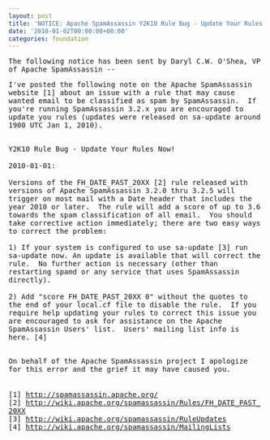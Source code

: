 ```yaml
---
layout: post
title: 'NOTICE: Apache SpamAssassin Y2K10 Rule Bug - Update Your Rules Now!'
date: '2010-01-02T00:00:00+00:00'
categories: foundation
---
```

<span class="Apple-style-span" style="font-family: monospace; font-size: 14px; line-height: 16px; ">The following notice has been sent by&nbsp;Daryl C.W. O'Shea,&nbsp;VP of Apache SpamAssassin --</span><p><span class="Apple-style-span" style="font-family: monospace; font-size: 14px; line-height: 16px; ">I've posted the following note on the Apache SpamAssassin website [1]&nbsp;about an issue with a rule that may cause wanted email to be classified&nbsp;as spam by SpamAssassin.&nbsp; If you're running SpamAssassin 3.2.x you are&nbsp;encouraged to update you rules (updates were released on sa-update&nbsp;around 1900 UTC Jan 1, 2010).</span></p><p><span class="Apple-style-span" style="font-family: monospace; font-size: 14px; line-height: 16px; "><br style="line-height: 1.2em; outline-style: none; outline-width: initial; outline-color: initial; " />Y2K10 Rule Bug - Update Your Rules Now!<br style="line-height: 1.2em; outline-style: none; outline-width: initial; outline-color: initial; " /><br style="line-height: 1.2em; outline-style: none; outline-width: initial; outline-color: initial; " />2010-01-01:<br style="line-height: 1.2em; outline-style: none; outline-width: initial; outline-color: initial; " /><br style="line-height: 1.2em; outline-style: none; outline-width: initial; outline-color: initial; " />Versions of the FH_DATE_PAST_20XX [2] rule released with versions of&nbsp;Apache SpamAssassin 3.2.0 thru 3.2.5 will trigger on most mail with a&nbsp;Date header that includes the year 2010 or later.&nbsp; The rule will add a&nbsp;score of up to 3.6 towards the spam classification of all email.&nbsp; You&nbsp;should take corrective action immediately; there are two easy ways to&nbsp;correct the problem:<br style="line-height: 1.2em; outline-style: none; outline-width: initial; outline-color: initial; " /><br style="line-height: 1.2em; outline-style: none; outline-width: initial; outline-color: initial; " />1) If your system is configured to use sa-update [3] run sa-update now.&nbsp;An update is available that will correct the rule.&nbsp; No further action&nbsp;is necessary (other than restarting spamd or any service that uses&nbsp;SpamAssassin directly).<br style="line-height: 1.2em; outline-style: none; outline-width: initial; outline-color: initial; " /><br style="line-height: 1.2em; outline-style: none; outline-width: initial; outline-color: initial; " />2) Add &quot;score FH_DATE_PAST_20XX 0&quot; without the quotes to the end of your&nbsp;local.cf file to disable the rule.&nbsp; If you require help updating your&nbsp;rules to correct this issue you are encouraged to ask for assistance on&nbsp;the Apache SpamAssassin Users' list.&nbsp; Users' mailing list info is here. [4]&nbsp;</span></p><p><span class="Apple-style-span" style="font-family: monospace; font-size: 14px; line-height: 16px; "><br style="line-height: 1.2em; outline-style: none; outline-width: initial; outline-color: initial; " />On behalf of the Apache SpamAssassin project I apologize for this error&nbsp;and the grief it may have caused you.<br style="line-height: 1.2em; outline-style: none; outline-width: initial; outline-color: initial; " /><br style="line-height: 1.2em; outline-style: none; outline-width: initial; outline-color: initial; " /><br style="line-height: 1.2em; outline-style: none; outline-width: initial; outline-color: initial; " />[1]&nbsp;<a href="http://spamassassin.apache.org/" target="_blank" style="line-height: 1.2em; text-decoration: underline; color: rgb(0, 51, 153); outline-style: none; outline-width: initial; outline-color: initial; ">http://spamassassin.apache.org/</a><br style="line-height: 1.2em; outline-style: none; outline-width: initial; outline-color: initial; " />[2]&nbsp;<a href="http://wiki.apache.org/spamassassin/Rules/FH_DATE_PAST_20XX" target="_blank" style="line-height: 1.2em; text-decoration: underline; color: rgb(0, 51, 153); outline-style: none; outline-width: initial; outline-color: initial; ">http://wiki.apache.org/spamassassin/Rules/FH_DATE_PAST_20XX</a><br style="line-height: 1.2em; outline-style: none; outline-width: initial; outline-color: initial; " />[3]&nbsp;<a href="http://wiki.apache.org/spamassassin/RuleUpdates" target="_blank" style="line-height: 1.2em; text-decoration: underline; color: rgb(0, 51, 153); outline-style: none; outline-width: initial; outline-color: initial; ">http://wiki.apache.org/spamassassin/RuleUpdates</a><br style="line-height: 1.2em; outline-style: none; outline-width: initial; outline-color: initial; " />[4]&nbsp;<a href="http://wiki.apache.org/spamassassin/MailingLists" target="_blank" style="line-height: 1.2em; text-decoration: underline; color: rgb(0, 51, 153); outline-style: none; outline-width: initial; outline-color: initial; ">http://wiki.apache.org/spamassassin/MailingLists</a></span>

</p>
